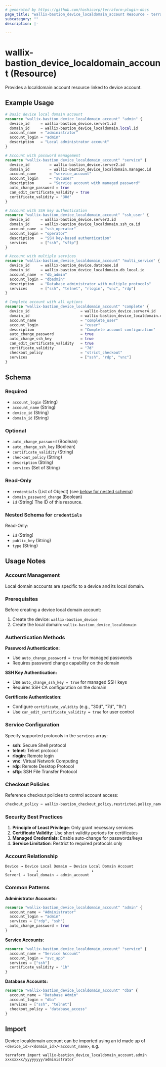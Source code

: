 ```yaml
---
# generated by https://github.com/hashicorp/terraform-plugin-docs
page_title: "wallix-bastion_device_localdomain_account Resource - terraform-provider-wallix-bastion"
subcategory: ""
description: |-
    
---
```


# wallix-bastion_device_localdomain_account (Resource)

Provides a localdomain account resource linked to device account.

## Example Usage

```terraform
# Basic device local domain account
resource "wallix-bastion_device_localdomain_account" "admin" {
  device_id     = wallix-bastion_device.server1.id
  domain_id     = wallix-bastion_device_localdomain.local.id
  account_name  = "administrator"
  account_login = "admin"
  description   = "Local administrator account"
}

# Account with password management
resource "wallix-bastion_device_localdomain_account" "service" {
  device_id         = wallix-bastion_device.server2.id
  domain_id         = wallix-bastion_device_localdomain.managed.id
  account_name      = "service_account"
  account_login     = "svcuser"
  description       = "Service account with managed password"
  auto_change_password = true
  can_edit_certificate_validity = true
  certificate_validity = "30d"
}

# Account with SSH key authentication
resource "wallix-bastion_device_localdomain_account" "ssh_user" {
  device_id     = wallix-bastion_device.server3.id
  domain_id     = wallix-bastion_device_localdomain.ssh_ca.id
  account_name  = "ssh_operator"
  account_login = "operator"
  description   = "SSH key-based authentication"
  services      = ["ssh", "sftp"]
}

# Account with multiple services
resource "wallix-bastion_device_localdomain_account" "multi_service" {
  device_id     = wallix-bastion_device.database.id
  domain_id     = wallix-bastion_device_localdomain.db_local.id
  account_name  = "db_admin"
  account_login = "dbadmin"
  description   = "Database administrator with multiple protocols"
  services      = ["ssh", "telnet", "rlogin", "vnc", "rdp"]
}

# Complete account with all options
resource "wallix-bastion_device_localdomain_account" "complete" {
  device_id                       = wallix-bastion_device.server4.id
  domain_id                       = wallix-bastion_device_localdomain.complete.id
  account_name                    = "complete_user"
  account_login                   = "cuser"
  description                     = "Complete account configuration"
  auto_change_password            = true
  auto_change_ssh_key             = true
  can_edit_certificate_validity   = true
  certificate_validity            = "7d"
  checkout_policy                 = "strict_checkout"
  services                        = ["ssh", "rdp", "vnc"]
}
```

<!-- schema generated by tfplugindocs -->
## Schema

### Required

- `account_login` (String)
- `account_name` (String)
- `device_id` (String)
- `domain_id` (String)

### Optional

- `auto_change_password` (Boolean)
- `auto_change_ssh_key` (Boolean)
- `certificate_validity` (String)
- `checkout_policy` (String)
- `description` (String)
- `services` (Set of String)

### Read-Only

- `credentials` (List of Object) (see [below for nested schema](#nestedatt--credentials))
- `domain_password_change` (Boolean)
- `id` (String) The ID of this resource.

<!-- markdownlint-disable-next-line MD033 -->
<a id="nestedatt--credentials"></a>

### Nested Schema for `credentials`

Read-Only:

- `id` (String)
- `public_key` (String)
- `type` (String)

## Usage Notes

### Account Management

Local domain accounts are specific to a device and its local domain.

### Prerequisites

Before creating a device local domain account:

1. Create the device: `wallix-bastion_device`
2. Create the local domain: `wallix-bastion_device_localdomain`

### Authentication Methods

**Password Authentication:**

- Use `auto_change_password = true` for managed passwords
- Requires password change capability on the domain

**SSH Key Authentication:**

- Use `auto_change_ssh_key = true` for managed SSH keys
- Requires SSH CA configuration on the domain

**Certificate Authentication:**

- Configure `certificate_validity` (e.g., "30d", "7d", "1h")
- Use `can_edit_certificate_validity = true` for user control

### Service Configuration

Specify supported protocols in the `services` array:

- **ssh**: Secure Shell protocol
- **telnet**: Telnet protocol
- **rlogin**: Remote login
- **vnc**: Virtual Network Computing
- **rdp**: Remote Desktop Protocol
- **sftp**: SSH File Transfer Protocol

### Checkout Policies

Reference checkout policies to control account access:

```terraform
checkout_policy = wallix-bastion_checkout_policy.restricted.policy_name
```

### Security Best Practices

1. **Principle of Least Privilege**: Only grant necessary services
2. **Certificate Validity**: Use short validity periods for certificates
3. **Managed Credentials**: Enable auto-change for passwords/keys
4. **Service Limitation**: Restrict to required protocols only

### Account Relationship

```text
Device → Device Local Domain → Device Local Domain Account
  ↓           ↓                        ↓
Server1 → local_domain → admin_account
```

### Common Patterns

**Administrator Accounts:**

```terraform
resource "wallix-bastion_device_localdomain_account" "admin" {
  account_name = "Administrator"
  account_login = "admin"
  services = ["rdp", "ssh"]
  auto_change_password = true
}
```

**Service Accounts:**

```terraform
resource "wallix-bastion_device_localdomain_account" "service" {
  account_name = "Service Account"
  account_login = "svc_app"
  services = ["ssh"]
  certificate_validity = "1h"
}
```

**Database Accounts:**

```terraform
resource "wallix-bastion_device_localdomain_account" "dba" {
  account_name = "Database Admin"
  account_login = "dba"
  services = ["ssh", "telnet"]
  checkout_policy = "database_access"
}
```

## Import

Device localdomain account can be imported using an id made up of `<device_id>/<domain_id>/<account_name>`, e.g.

```shell
terraform import wallix-bastion_device_localdomain_account.admin xxxxxxxx/yyyyyyyy/administrator
```
